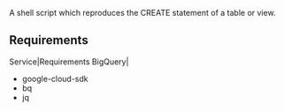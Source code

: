A shell script which reproduces the CREATE statement of a table or view.

## Requirements
Service|Requirements
BigQuery|
* google-cloud-sdk
* bq
* jq
